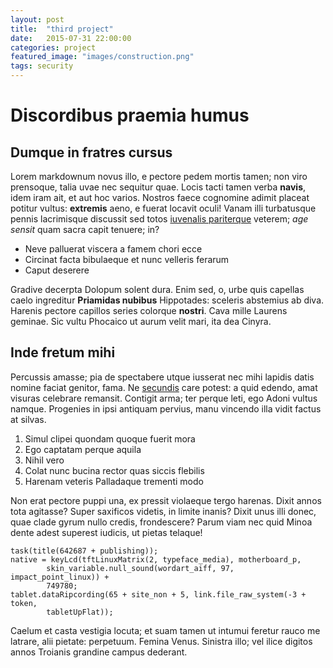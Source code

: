 ```yaml
---
layout: post
title:  "third project"
date:   2015-07-31 22:00:00
categories: project
featured_image: "images/construction.png"
tags: security
---
```


# Discordibus praemia humus

## Dumque in fratres cursus

Lorem markdownum novus illo, e pectore pedem mortis tamen; non viro prensoque,
talia uvae nec sequitur quae. Locis tacti tamen verba **navis**, idem iram ait,
et aut hoc varios. Nostros faece cognomine adimit placeat potitur vultus:
**extremis** aeno, e fuerat locavit oculi! Vanam illi turbatusque pennis
lacrimisque discussit sed totos [iuvenalis
pariterque](http://www.thesecretofinvisibility.com/) veterem; *age sensit* quam
sacra capit tenuere; in?

- Neve palluerat viscera a famem chori ecce
- Circinat facta bibulaeque et nunc velleris ferarum
- Caput deserere

Gradive decerpta Dolopum solent dura. Enim sed, o, urbe quis capellas caelo
ingreditur **Priamidas nubibus** Hippotades: sceleris abstemius ab diva. Harenis
pectore capillos series colorque **nostri**. Cava mille Laurens geminae. Sic
vultu Phocaico ut aurum velit mari, ita dea Cinyra.

## Inde fretum mihi

Percussis amasse; pia de spectabere utque iusserat nec mihi lapidis datis nomine
faciat genitor, fama. Ne [secundis](http://jaspervdj.be/) care potest: a quid
edendo, amat visuras celebrare remansit. Contigit arma; ter perque leti, ego
Adoni vultus namque. Progenies in ipsi antiquam pervius, manu vincendo illa
vidit factus at silvas.

1. Simul clipei quondam quoque fuerit mora
2. Ego captatam perque aquila
3. Nihil vero
4. Colat nunc bucina rector quas siccis flebilis
5. Harenam veteris Palladaque trementi modo

Non erat pectore puppi una, ex pressit violaeque tergo harenas. Dixit annos tota
agitasse? Super saxificos videtis, in limite inanis? Dixit unus illi donec, quae
clade gyrum nullo credis, frondescere? Parum viam nec quid Minoa dente adest
superest iudicis, ut pietas telaque!

    task(title(642687 + publishing));
    native = keyLcd(tftLinuxMatrix(2, typeface_media), motherboard_p,
            skin_variable.null_sound(wordart_aiff, 97, impact_point_linux)) +
            749780;
    tablet.dataRipcording(65 + site_non + 5, link.file_raw_system(-3 + token,
            tabletUpFlat));

Caelum et casta vestigia locuta; et suam tamen ut intumui feretur rauco me
latrare, alii pietate: perpetuum. Femina Venus. Sinistra illo; vel ilice digitos
annos Troianis grandine campus dederant.
